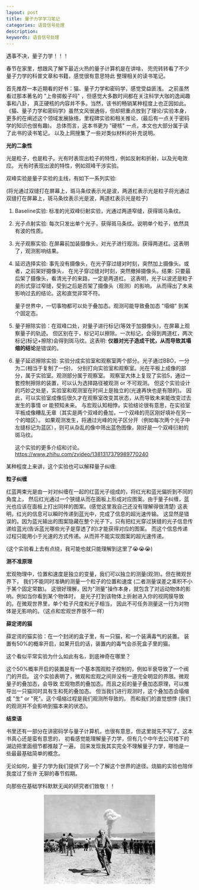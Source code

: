 ```yaml
---
layout: post
title: 量子力学学习笔记 
categories: 语音信号处理
description: 
keywords: 语音信号处理
---
```


遇事不决，量子力学！！！

春节在家里，想跟风了解下最近火热的量子计算机是在讲啥，
兜兜转转看了不少量子力学的科普文章和书籍，感觉很有意思特此
整理相关的读书笔记。

首先推荐一本近期看的好书：猫、量子力学和密码学，感觉受益匪浅。
之前虽然看过那本著名的 "上帝掷骰子吗" ，但感觉大多数时间都在关注科学大咖的逸闻趣事和八卦，
真正硬核的内容并不多。当然，该书的畅销某种程度上也正因如此。
《猫、量子力学和密码学》虽然文风很通俗，但却把重点放到了理论/实验本身，
更多的在阐述这个领域发展脉络，里程碑实验和相关推论，(最后有一点关于密码学的知识也很有趣)。
总体而言，这本书更为 "硬核" 一点，本文也大部分属于读了此书的读书笔记，
以及上网搜集了一些对类似材料的补充说明。

**光的二象性**

光是粒子，也是粒子。光有时表现出粒子的特性，例如反射和折射，以及光电效应。
光有时表现出波的特性，例如双峰干涉实验。

双峰实验是量子实验的主线，有如下一系列实验:

(将光通过双缝打在屏幕上，斑马条纹表示光是波，两道杠表示光是粒子将光通过双缝打在屏幕上，斑马条纹表示光是波，两道杠表示光是粒子)

1. Baseline实验: 标准的光双峰衍射实验，光通过两道窄缝，获得斑马条纹。

2. 光子点射实验: 每次只发出单个光子，获得斑马条纹。说明单个粒子，依然具有波的性质。

1. 光子观察实验: 在屏幕前加装摄像头，对光子进行观测。获得两道杠。这表明了，观测影响结果。

1. 延迟选择实验: 事先没有摄像头，在光子穿过缝对时刻，突然加上摄像头。或者，之前架好摄像头，
在光子穿过缝对时刻，突然撤掉摄像头。结果: 只要最后架了摄像头，看清光子的来路，一定是两道杠。
这表明，光子以波还是粒子的形式穿过窄缝，受到之后是否架了摄像头（观测）的影响，
从而得出了未来影响过去的结论。这和直觉非常不符。

    量子世界中，一切事物都可以处于叠加态。观测可能导致叠加态 "塌缩" 到某个固定态。

5. 量子擦除实验：在双峰口处，对量子进行标记(等效于加摄像头)，在屏幕上观察量子的轨迹。
但区别在于，标记可以擦除。一次标记，会得到两道杠，两次标记(标记+擦除)会得到斑马纹。这表明:
**仪器对光子造成干扰，从而导致其塌缩的结论**是错误的。

6. 量子延迟擦除实验: 实验分成实验室和观察室两个部分。光子通过BBO，一分为二(相当于复制了一份)，
分别打向实验室和观察室。光在平板上成像的部分，属于实验室。观测部分属于观察室。
观察室大体上复现了实验5，通过一套控制擦除的装置，可以认为选择路径被观测 or 不可观测。
但这个实验设计的巧妙之处是，实验室和观测室在时间上是独立的(光速再快也是有限的)。
因此，可以实验室成像后很久才在观察室改变其状态，从而导致未来能改变过去发生的事情 or 能预知未来。
与宏观认知相悖。实验结论很有意思，在实验室平板成像糟乱无章（其实是两个双峰的叠加，一个双峰的亮区刚好填补在另一个的暗区）。
如果观测发生，将通过光峰的光子区分开（例如每次两个光子中左缝标记为蓝区），则可从杂乱的像中筛出蓝色图像，刚好是一个双峰衍射的斑马纹。

    这个实验的更多介绍和讨论。 https://www.zhihu.com/zvideo/1381317379989770240

某种程度上来讲，这个实验也可以解释量子纠缠:

**粒子纠缠**

红蓝两束光是由一对对纠缠在一起的红蓝光子组成的，将红光和蓝光偏折到不同的角度上，
然后红光通过一个狭缝从而在面板上形成对应图案。由于量子纠缠，蓝光也应该在面板上打出同样的图案。(感觉这里我自己还没有理解得很清楚)
这表明，红光的信息可以瞬时传递到蓝光中，完成了信息的超光速传输。
这显然是错误的。因为蓝光输出的图案隐藏在整个光子下。只有把红光穿过狭缝的光子信息传递给蓝光(告诉蓝光哪些光子是穿透了的)才能获得对应的图案。
而这个信息传递过程只能用小于光速的方式传递。从而并不能实现图案的超光速传递。

(这个实验看上去有点绕，我可能也就只能理解到这里了😭😭😭)


**测不准原理**

宏观物理中，位置和速度是独立的变量，我们可以独立的测量(观测)。但在微观世界下，
我们不能同时准确的测量一个粒子的位置和速度 (二者测量误差之乘积不小于某个固定常数)。
这很好理解，因为"测量"操作本身，就包含了对运动物体的影响。例如当你看到某个物体时，
是光子打到该物体上折射进入你的视网膜导致的。在微观世界里，单个粒子尺度和光子相当，
因此不可任务测量这一行为对物体是无影响的。（这点和宏观世界很不一样）

**薛定谔的猫**

薛定谔的猫实验：在一个封闭的盒子里，有一只猫，和一个装满毒气的装置。
装置有50%的概率开启，如果开启的话，装置内的毒气会杀死盒子里的猫。

这个看似平常实验为什么如此有名，到底神奇在哪里？

这个50%概率开启的装置是有一个基本围观粒子控制的，例如半衰导致了一个阀门的开启。
这个实验表明了，微观和宏观之间并没有一道完全明显的界限。微观量子的叠加态，会导致
宏观物质的叠加态。而且之前的量子叠加态原理，可以推导出一只猫同时具有生和死的叠加态。
但当我们进行观测时，这个叠加态会塌缩成 "生" or "死"。这个塌缩过程是我们观测所导致的。
而和我们的直觉想悖 (我们的观测并不会影响到猫本来的状态)。

**结束语**

书里还有一部分在讲密码学与量子计算机，也很有意思，但这里就先不写了。这本书真心还是蛮有意思的，
初看感觉能理解量子力学，但有几个中午去公司楼下的湖边把里面细节都推敲了一遍，
回来发现我其实完全不理解量子力学，哪怕是一些最最基础简单的概念。

无论如何，量子力学为我们提供了另一个了解这个世界的途径。烧脑的实验也陪伴我度过了些许
无聊的春节假期。

向那些在基础学科默默无闻的研究者们致敬！！

<div style="text-align: center"><img src="https://github.com/Liu-Feng-deeplearning/Liu-Feng-deeplearning.github.io/blob/master/images/posts/2022/2022-02-quantum.jpeg?raw=true" width="300" /></div>

